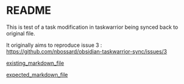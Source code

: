 # README

This is test of a task modification in taskwarrior being synced back to original file.

It originally aims to reproduce issue 3 : <https://github.com/nbossard/obsidian-taskwarrior-sync/issues/3>

[existing_markdown_file](tests/test1_import/existing_markdown_file.md)

[expected_markdown_file](tests/test1_import/expected_markdown_file.md)